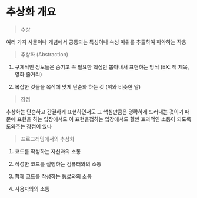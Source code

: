 # 추상화 개요

>추상

여러 가지 사물이나 개념에서 공통되는 특성이나 속성 따위를 추출하여 파악하는 작용

>추상화 (Abstraction)

1. 구체적인 정보들은 숨기고 꼭 필요한 핵심만 뽑아내서 표현하는 방식 (EX: 책 제목, 영화 줄거리)

2. 복잡한 것들을 목적에 맞게 단순화 하는 것 (위와 비슷한 말)

>장점

추상화는 단순하고 간결하게 표현하면서도 그 핵심만큼은 명확하게 드러내는 것이기 때문에 표현을 하는 입장에서도 이 표현을접하는 입장에서도 훨씬 효과적인 소통이 되도록 도와주는 장점이 있다

>프로그래밍에서의 추상화

1. 코드를 작성하는 자신과의 소통

2. 작성한 코드를 실행하는 컴퓨터와의 소통

3. 함께 코드를 작성하는 동료와의 소통 

4. 사용자와의 소통
